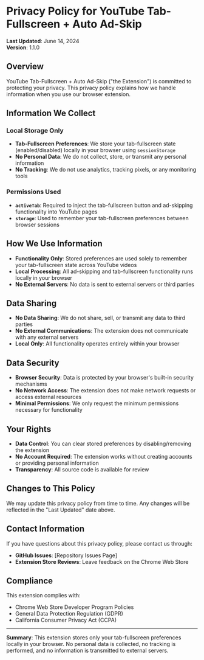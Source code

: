 # Privacy Policy for YouTube Tab-Fullscreen + Auto Ad-Skip

**Last Updated**: June 14, 2024  
**Version**: 1.1.0

## Overview

YouTube Tab-Fullscreen + Auto Ad-Skip ("the Extension") is committed to protecting your privacy. This privacy policy explains how we handle information when you use our browser extension.

## Information We Collect

### Local Storage Only
- **Tab-Fullscreen Preferences**: We store your tab-fullscreen state (enabled/disabled) locally in your browser using `sessionStorage`
- **No Personal Data**: We do not collect, store, or transmit any personal information
- **No Tracking**: We do not use analytics, tracking pixels, or any monitoring tools

### Permissions Used
- **`activeTab`**: Required to inject the tab-fullscreen button and ad-skipping functionality into YouTube pages
- **`storage`**: Used to remember your tab-fullscreen preferences between browser sessions

## How We Use Information

- **Functionality Only**: Stored preferences are used solely to remember your tab-fullscreen state across YouTube videos
- **Local Processing**: All ad-skipping and tab-fullscreen functionality runs locally in your browser
- **No External Servers**: No data is sent to external servers or third parties

## Data Sharing

- **No Data Sharing**: We do not share, sell, or transmit any data to third parties
- **No External Communications**: The extension does not communicate with any external servers
- **Local Only**: All functionality operates entirely within your browser

## Data Security

- **Browser Security**: Data is protected by your browser's built-in security mechanisms
- **No Network Access**: The extension does not make network requests or access external resources
- **Minimal Permissions**: We only request the minimum permissions necessary for functionality

## Your Rights

- **Data Control**: You can clear stored preferences by disabling/removing the extension
- **No Account Required**: The extension works without creating accounts or providing personal information
- **Transparency**: All source code is available for review

## Changes to This Policy

We may update this privacy policy from time to time. Any changes will be reflected in the "Last Updated" date above.

## Contact Information

If you have questions about this privacy policy, please contact us through:
- **GitHub Issues**: [Repository Issues Page]
- **Extension Store Reviews**: Leave feedback on the Chrome Web Store

## Compliance

This extension complies with:
- Chrome Web Store Developer Program Policies
- General Data Protection Regulation (GDPR)
- California Consumer Privacy Act (CCPA)

---

**Summary**: This extension stores only your tab-fullscreen preferences locally in your browser. No personal data is collected, no tracking is performed, and no information is transmitted to external servers. 